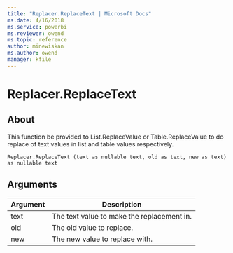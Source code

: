 ```yaml
---
title: "Replacer.ReplaceText | Microsoft Docs"
ms.date: 4/16/2018
ms.service: powerbi
ms.reviewer: owend
ms.topic: reference
author: minewiskan
ms.author: owend
manager: kfile
---
```

# Replacer.ReplaceText

  
## About  
This function be provided to List.ReplaceValue or Table.ReplaceValue to do replace of text values in list and table values respectively.  
  
```  
Replacer.ReplaceText (text as nullable text, old as text, new as text) as nullable text  
```  
  
## Arguments  
  
|Argument|Description|  
|------------|---------------|  
|text|The text value to make the replacement in.|  
|old|The old value to replace.|  
|new|The new value to replace with.|  
  
